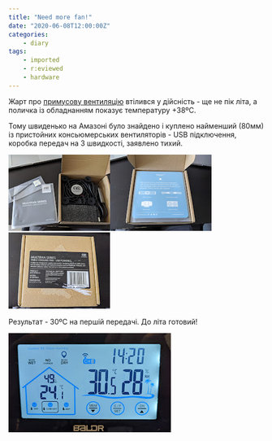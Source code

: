 ```yaml
---
title: "Need more fan!"
date: "2020-06-08T12:00:00Z"
categories:
    - diary
tags:
    - imported
    - r:eviewed
    - hardware
---
```


Жарт про [примусову вентиляцію](/posts/2020/05/11) втілився у дійсність - ще не пік літа, а поличка із обладнанням показує температуру +38ºC.

Тому швиденько на Амазоні було знайдено і куплено найменший (80мм) із пристойних консьюмерських вентиляторів - USB підключення, коробка передач на 3 швидкості, заявлено тихий.


[![](thumb_00.jpg)](img00.jpg)[![](thumb_01.jpg)](img01.jpg)[![](thumb_02.jpg)](img02.jpg)

Результат - 30ºC на першій передачі. До літа готовий!

[![](thumb_03.jpg)](img03.jpg)
